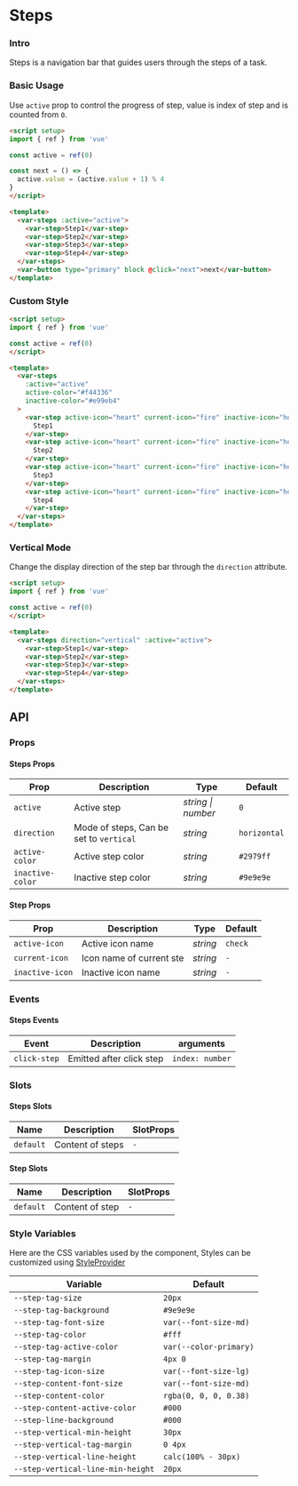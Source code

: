 # Steps

### Intro

Steps is a navigation bar that guides users through the steps of a task.

### Basic Usage

Use `active` prop to control the progress of step, value is index of step and is counted from `0`.

```html
<script setup>
import { ref } from 'vue'

const active = ref(0)

const next = () => {
  active.value = (active.value + 1) % 4
}
</script>

<template>
  <var-steps :active="active">
    <var-step>Step1</var-step>
    <var-step>Step2</var-step>
    <var-step>Step3</var-step>
    <var-step>Step4</var-step>
  </var-steps>
  <var-button type="primary" block @click="next">next</var-button>
</template>
```


### Custom Style

```html
<script setup>
import { ref } from 'vue'

const active = ref(0)
</script>

<template>
  <var-steps
    :active="active"
    active-color="#f44336"
    inactive-color="#e99eb4"
  >
    <var-step active-icon="heart" current-icon="fire" inactive-icon="heart-half-full">
      Step1
    </var-step>
    <var-step active-icon="heart" current-icon="fire" inactive-icon="heart-half-full">
      Step2
    </var-step>
    <var-step active-icon="heart" current-icon="fire" inactive-icon="heart-half-full">
      Step3
    </var-step>
    <var-step active-icon="heart" current-icon="fire" inactive-icon="heart-half-full">
      Step4
    </var-step>
  </var-steps>
</template>
```

### Vertical Mode

Change the display direction of the step bar through the `direction` attribute.

```html
<script setup>
import { ref } from 'vue'

const active = ref(0)
</script>

<template>
  <var-steps direction="vertical" :active="active">
    <var-step>Step1</var-step>
    <var-step>Step2</var-step>
    <var-step>Step3</var-step>
    <var-step>Step4</var-step>
  </var-steps>
</template>
```

## API

### Props

#### Steps Props

| Prop | Description | Type | Default |
| ----- | -------------- | -------- | ---------- |
| `active` | Active step | _string \| number_ | `0` |
| `direction` | Mode of steps, Can be set to `vertical` | _string_ | `horizontal` |
| `active-color` | Active step color | _string_ | `#2979ff` |
| `inactive-color` | Inactive step color | _string_ | `#9e9e9e` |

#### Step Props

| Prop | Description | Type | Default |
| ----- | -------------- | -------- | ---------- |
| `active-icon` | Active icon name  | _string_ | `check` |
| `current-icon` | Icon name of current ste	 | _string_ | `-`|
| `inactive-icon` | Inactive icon name	 | _string_ | `-`|

### Events

#### Steps Events

| Event | Description | arguments |
| ----- | -------------- | -------- |
| `click-step` | Emitted after click step | `index: number` |

### Slots

#### Steps Slots

| Name | Description      | SlotProps |
| ----- |------------------| -------- |
| `default` | Content of steps | `-`|

#### Step Slots

| Name | Description | SlotProps |
| ----- | -------------- | -------- |
| `default` | Content of step | `-`|

### Style Variables

Here are the CSS variables used by the component, Styles can be customized using [StyleProvider](#/en-US/style-provider)

| Variable | Default |
| --- | --- |
| `--step-tag-size` | `20px` |
| `--step-tag-background` | `#9e9e9e` |
| `--step-tag-font-size` | `var(--font-size-md)` |
| `--step-tag-color` | `#fff` |
| `--step-tag-active-color` | `var(--color-primary)` |
| `--step-tag-margin` | `4px 0` |
| `--step-tag-icon-size` | `var(--font-size-lg)` |
| `--step-content-font-size` | `var(--font-size-md)` |
| `--step-content-color` | `rgba(0, 0, 0, 0.38)` |
| `--step-content-active-color` | `#000` |
| `--step-line-background` | `#000` |
| `--step-vertical-min-height` | `30px` |
| `--step-vertical-tag-margin` | `0 4px` |
| `--step-vertical-line-height` | `calc(100% - 30px)` |
| `--step-vertical-line-min-height` | `20px` |
